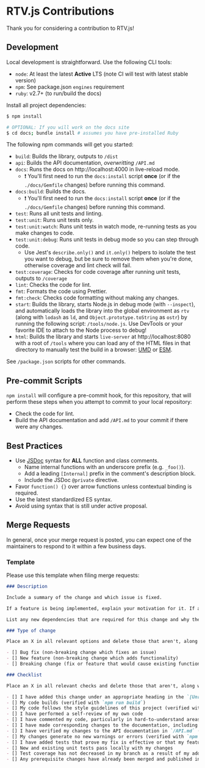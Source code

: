 # RTV.js Contributions

Thank you for considering a contribution to RTV.js!

## Development

Local development is straightforward. Use the following CLI tools:

*   `node`: At least the latest __Active__ LTS (note CI will test with latest stable version)
*   `npm`: See package.json `engines` requirement
*   `ruby`: v2.7+ (to run/build the docs)

Install all project dependencies:

```bash
$ npm install

# OPTIONAL: If you will work on the docs site
$ cd docs; bundle install # assumes you have pre-installed Ruby
```

The following npm commands will get you started:

*   `build`: Builds the library, outputs to `/dist`
*   `api`: Builds the API documentation, _overwritting_ `/API.md`
*   `docs`: Runs the docs on http://localhost:4000 in live-reload mode.
    *   ❗️ You'll first need to run the `docs:install` script __once__ (or if the `./docs/Gemfile` changes) before running this command.
*   `docs:build`: Builds the docs.
    *   ❗️ You'll first need to run the `docs:install` script __once__ (or if the `./docs/Gemfile` changes) before running this command.
*   `test`: Runs all unit tests and linting.
*   `test:unit`: Runs unit tests only.
*   `test:unit:watch`: Runs unit tests in watch mode, re-running tests as you make changes to code.
*   `test:unit:debug`: Runs unit tests in debug mode so you can step through code.
    *   Use Jest's `describe.only()` and `it.only()` helpers to isolate the test you want to debug, but be sure to remove them when you're done, otherwise coverage and lint check will fail.
*   `test:coverage`: Checks for code coverage after running unit tests, outputs to `/coverage`
*   `lint`: Checks the code for lint.
*   `fmt`: Formats the code using Prettier.
*   `fmt:check`: Checks code formatting without making any changes.
*   `start`: Builds the library, starts Node.js in debug mode (with `--inspect`), and automatically loads the library into the global environment as `rtv` (along with `lodash` as `ld`, and `Object.prototype.toString` as `ostr`) by running the following script: `/tools/node.js`. Use DevTools or your favorite IDE to attach to the Node process to debug!
*   `html`: Builds the library and starts `live-server` at http://localhost:8080 with a root of `/tools` where you can load any of the HTML files in that directory to manually test the build in a browser: [UMD](http://localhost:8080/rtvjs-umd.html) or [ESM](http://localhost:8080/rtvjs-esm.html).

See `/package.json` scripts for other commands.

## Pre-commit Scripts

`npm install` will configure a pre-commit hook, for this repository, that will perform these steps when you attempt to commit to your local repository:

*   Check the code for lint.
*   Build the API documentation and add `/API.md` to your commit if there were any changes.

## Best Practices

*   Use [JSDoc](http://usejsdoc.org/) syntax for __ALL__ function and class comments.
    *   Name internal functions with an underscore prefix (e.g. `_foo()`).
    *   Add a leading `[Internal]` prefix in the comment's description block.
    *   Include the JSDoc `@private` directive.
*   Favor `function() {}` over arrow functions unless contextual binding is required.
*   Use the latest standardized ES syntax.
*   Avoid using syntax that is still under active proposal.

## Merge Requests

In general, once your merge request is posted, you can expect one of the maintainers to respond to it within a few business days.

### Template

Please use this template when filing merge requests:

```markdown
### Description

Include a summary of the change and which issue is fixed.

If a feature is being implemented, explain your motivation for it. If a bug is being fixed, explain steps to reproduce it.

List any new dependencies that are required for this change and why they are needed (if it isn't obvious).

### Type of change

Place an X in all relevant options and delete those that aren't, along with this note.

- [] Bug fix (non-breaking change which fixes an issue)
- [] New feature (non-breaking change which adds functionality)
- [] Breaking change (fix or feature that would cause existing functionality to no longer work as expected)

### Checklist

Place an X in all relevant checks and delete those that aren't, along with this note.

- [] I have added this change under an appropriate heading in the `[Unreleased]` section of the `/CHANGELOG.md`
- [] My code builds (verified with `npm run build`)
- [] My code follows the style guidelines of this project (verified with `npm run lint`)
- [] I have performed a self-review of my own code
- [] I have commented my code, particularly in hard-to-understand areas
- [] I have made corresponding changes to the documentation, including the `/README.md`
- [] I have verified my changes to the API documentation in `/API.md` (cross-reference links in particular, verified _in part_ with `npm run api`)
- [] My changes generate no new warnings or errors (verified with `npm test`)
- [] I have added tests that prove my fix is effective or that my feature works
- [] New and existing unit tests pass locally with my changes
- [] Test coverage has not decreased in my branch as a result of my additions
- [] Any prerequisite changes have already been merged and published in upstream modules
```

